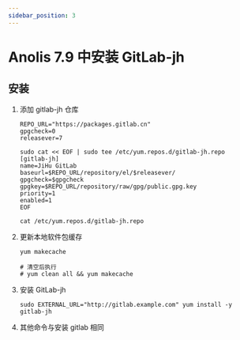 ```yaml
---
sidebar_position: 3
---
```


# Anolis 7.9 中安装 GitLab-jh

## 安装

1. 添加 gitlab-jh 仓库

    ```shell
    REPO_URL="https://packages.gitlab.cn"
    gpgcheck=0
    releasever=7
    
    sudo cat << EOF | sudo tee /etc/yum.repos.d/gitlab-jh.repo
    [gitlab-jh]
    name=JiHu GitLab
    baseurl=$REPO_URL/repository/el/$releasever/
    gpgcheck=$gpgcheck
    gpgkey=$REPO_URL/repository/raw/gpg/public.gpg.key
    priority=1
    enabled=1
    EOF
    
    cat /etc/yum.repos.d/gitlab-jh.repo
    ```

2. 更新本地软件包缓存

   ```shell
   yum makecache
   
   # 清空后执行
   # yum clean all && yum makecache
   ```

3. 安装 GitLab-jh
    ```shell
    sudo EXTERNAL_URL="http://gitlab.example.com" yum install -y gitlab-jh
    ```

4. 其他命令与安装 gitlab 相同

